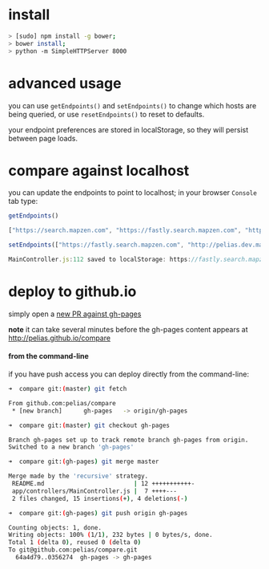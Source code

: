 # install

```bash
> [sudo] npm install -g bower;
> bower install;
> python -m SimpleHTTPServer 8000
```

# advanced usage

you can use ```getEndpoints()``` and ```setEndpoints()``` to change which hosts are being queried, or use ```resetEndpoints()``` to reset to defaults.

your endpoint preferences are stored in localStorage, so they will persist between page loads.

# compare against localhost

you can update the endpoints to point to localhost; in your browser `Console` tab type:

```javascript
getEndpoints()

["https://search.mapzen.com", "https://fastly.search.mapzen.com", "http://pelias.dev.mapzen.com"]
```
```javascript
setEndpoints(["https://fastly.search.mapzen.com", "http://pelias.dev.mapzen.com", "http://localhost:3100"])

MainController.js:112 saved to localStorage: https://fastly.search.mapzen.com,http://pelias.dev.mapzen.com,http://localhost:3100
```

# deploy to github.io

simply open a [new PR against gh-pages](https://github.com/pelias/compare/compare/gh-pages...master)

**note** it can take several minutes before the gh-pages content appears at http://pelias.github.io/compare

#### from the command-line

if you have push access you can deploy directly from the command-line:

```bash
➜  compare git:(master) git fetch

From github.com:pelias/compare
 * [new branch]      gh-pages   -> origin/gh-pages
```
```bash
➜  compare git:(master) git checkout gh-pages

Branch gh-pages set up to track remote branch gh-pages from origin.
Switched to a new branch 'gh-pages'
```
```bash
➜  compare git:(gh-pages) git merge master

Merge made by the 'recursive' strategy.
 README.md                         | 12 +++++++++++-
 app/controllers/MainController.js |  7 ++++---
 2 files changed, 15 insertions(+), 4 deletions(-)
 ```
 ```bash
➜  compare git:(gh-pages) git push origin gh-pages

Counting objects: 1, done.
Writing objects: 100% (1/1), 232 bytes | 0 bytes/s, done.
Total 1 (delta 0), reused 0 (delta 0)
To git@github.com:pelias/compare.git
   64a4d79..0356274  gh-pages -> gh-pages
```
